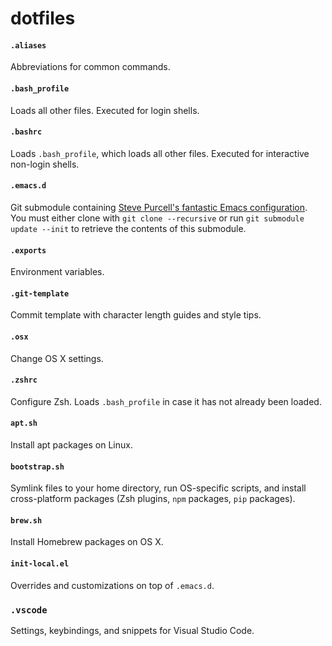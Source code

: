 # dotfiles

#### `.aliases`
Abbreviations for common commands.  
#### `.bash_profile`  
Loads all other files. Executed for login shells.  
#### `.bashrc`  
Loads `.bash_profile`, which loads all other files. Executed for interactive non-login shells.  
#### `.emacs.d`  
Git submodule containing [Steve Purcell's fantastic Emacs configuration](https://github.com/purcell/emacs.d). You must either clone with `git clone --recursive` or run `git submodule update --init` to retrieve the contents of this submodule.  
#### `.exports`  
Environment variables.  
#### `.git-template`  
Commit template with character length guides and style tips.  
#### `.osx`  
Change OS X settings.  
#### `.zshrc`  
Configure Zsh. Loads `.bash_profile` in case it has not already been loaded.  
#### `apt.sh`  
Install apt packages on Linux.  
#### `bootstrap.sh`  
Symlink files to your home directory, run OS-specific scripts, and install cross-platform packages (Zsh plugins, `npm` packages, `pip` packages).  
#### `brew.sh`  
Install Homebrew packages on OS X.  
#### `init-local.el`  
Overrides and customizations on top of `.emacs.d`.  
### `.vscode`
Settings, keybindings, and snippets for Visual Studio Code.
